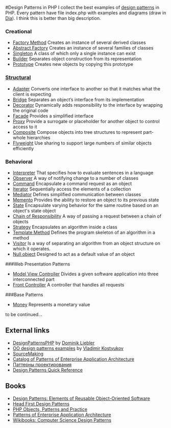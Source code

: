 #Design Patterns in PHP
I collect the best examples of [design patterns](https://en.wikipedia.org/wiki/Software_design_pattern) in PHP.
Every pattern have file index.php with examples and diagrams (draw in [Dia](https://wiki.gnome.org/Apps/Dia)).
I think this is better than big description.

### Creational
* [Factory Method](creational/factoryMethod) Creates an instance of several derived classes
* [Abstract Factory](creational/abstractFactory) Creates an instance of several families of classes
* [Singleton](creational/singleton) A class of which only a single instance can exist
* [Builder](creational/builder) Separates object construction from its representation
* [Prototype](creational/prototype) Creates new objects by copying this prototype

### [Structural](structural)
* [Adapter](structural/adapter) Converts one interface to another so that it matches what the client is expecting
* [Bridge](structural/bridge) Separates an object’s interface from its implementation
* [Decorator](structural/decorator) Dynamically adds responsibility to the interface by wrapping the original code
* [Facade](structural/facade) Provides a simplified interface
* [Proxy](structural/proxy) Provide a surrogate or placeholder for another object to control access to it
* [Composite](structural/composite) Compose objects into tree structures to represent part-whole hierarchies
* [Flyweight](structural/flyweight) Use sharing to support large numbers of similar objects efficiently

### Behavioral
* [Interpreter](behavioral/interpreter) That specifies how to evaluate sentences in a language
* [Observer](behavioral/observer) A way of notifying change to a number of classes
* [Command](behavioral/command) Encapsulate a command request as an object
* [Iterator](behavioral/iterator) Sequentially access the elements of a collection
* [Mediator](behavioral/mediator) Defines simplified communication between classes
* [Memento](behavioral/memento) Provides the ability to restore an object to its previous state
* [State](behavioral/state) Encapsulate varying behavior for the same routine based on an object's state object
* [Chain of Responsibility](behavioral/chainOfResponsibility) A way of passing a request between a chain of objects
* [Strategy](behavioral/strategy) Encapsulates an algorithm inside a class
* [Template Method](behavioral/templateMethod) Defines the program skeleton of an algorithm in a method
* [Visitor](behavioral/visitor) Is a way of separating an algorithm from an object structure on which it operates.
* [Null object](behavioral/nullObject) Designed to act as a default value of an object

###Web Presentation Patterns
* [Model View Controller](webPresentation/mvc) Divides a given software application into three interconnected part
* [Front Controller](webPresentation/frontController) A controller that handles all requests

###Base Patterns
* [Money](base/money) Represents a monetary value

to be continued…

## External links
* [DesignPatternsPHP](https://github.com/domnikl/DesignPatternsPHP#designpatternsphp) by [Dominik Liebler](https://github.com/domnikl)
* [OO design patterns examples](https://github.com/vkostyukov/patterns-pack) by [Vladimir Kostyukov](https://github.com/vkostyukov)
* [SourceMaking](http://sourcemaking.com/design_patterns)
* [Catalog of Patterns of Enterprise Application Architecture](http://martinfowler.com/eaaCatalog/index.html)
* [Паттерны проектирования](http://habrahabr.ru/post/84706/)
* [Design Patterns Quick Reference](http://www.mcdonaldland.info/2007/11/28/40/)

## Books
* [Design Patterns: Elements of Reusable Object-Oriented Software](http://amzn.com/0201633612)
* [Head First Design Patterns](http://amzn.com/0596007124)
* [PHP Objects, Patterns and Practice](http://amzn.com/143022925X)
* [Patterns of Enterprise Application Architecture](http://amzn.com/0321127420)
* [Wikibooks: Computer Science Design Patterns](http://en.wikibooks.org/wiki/Computer_Science_Design_Patterns)